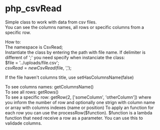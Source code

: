 # php_csvRead
Simple class to work with data from csv files.  
You can see the columns names, all rows or specific columns from a specific row.

How to:  
The namespace is CsvRead;  
Instantiate the class by entering the path with file name. If delimiter is different of ';' you need specify when instanciate the class:  
 $file = '../uploads/file.csv';  
 $csvRead = new CsvRead($file, ',');  
 
If the file haven't columns title, use setHasColumnsName(false)  

To see columns names: getColumnsName()  
To see all rows: getRows()  
To see a specific row: getRow(2, ['someColumn', 'otherColumn']) where you inform the number of row and optionally one strign with column name or array with columns indexes (name or position)
To apply an function for each row you can use the processRow($function). $function is a lambda function that need receive a row as a parameter. You can use this to validade columns.
